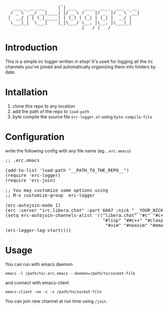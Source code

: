 <pre>
                     _                             
   ___ _ __ ___     | | ___   __ _  __ _  ___ _ __ 
  / _ \ '__/ __|____| |/ _ \ / _` |/ _` |/ _ \ '__|
 |  __/ | | (_|_____| | (_) | (_| | (_| |  __/ |   
  \___|_|  \___|    |_|\___/ \__, |\__, |\___|_|   
                             |___/ |___/           
</pre>

Introduction
============

This is a simple irc logger written in elisp! It's used for logging all the irc channels
you've joined and automatically organizing them into folders by date.


Intallation
===========

1. clone this repo to any location
2. add the path of the repo to `load-path`
3. byte compile the source file `erc-logger.el` using `byte-compile-file`

Configuration
=============

write the following config with any file name (eg. `.erc.emacs`)
<pre>
;; .erc.emacs

(add-to-list 'load-path "__PATH_TO_THE_REPO__")
(require 'erc-logger)
(require 'erc-join)

;; You may customize some options using
;; M-x customize-group <RET> erc-logger <RET>

(erc-autojoin-mode 1)
(erc :server "irc.libera.chat" :port 6667 :nick "__YOUR_NICKNAME__" :password "__YOUR_PASSWORD__")
(setq erc-autojoin-channels-alist '(("libera.chat" "#c" "#c++" "#linux"
                                     "#lisp" "##c++" "#clasp" "#clojure" "#guile"
                                      "#vim" "#neovim" "#emacs" "#erc")))
(erc-logger-log-start))))
</pre>

Usage
=====

You can run with emacs daemon
```{bash}
emacs -l /path/to/.erc.emacs --daemon=/path/to/socket-file
```
and connect with emacs-client 
```{bash}
emacs-client -nw -c -s /path/to/socket-file
```
You can join new channel at run time using `/join`.
